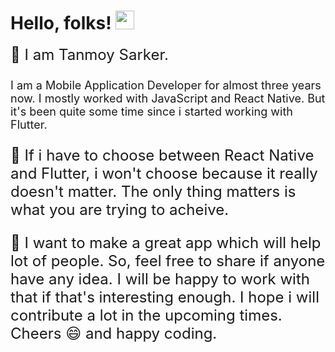 # Hello, folks! <img src="https://raw.githubusercontent.com/MartinHeinz/MartinHeinz/master/wave.gif" width="30px">




<font size="5"> 🌱  I am Tanmoy Sarker.

<font size="4"> I am a Mobile Application Developer for almost three years now. I mostly worked with JavaScript and React Native. But it's been quite some time since i started working with Flutter.

<font size="5"> 🤔 If i have to choose between React Native and Flutter, i won't choose because it really doesn't matter. The only thing matters is what you are trying to acheive.

<font size="5"> 🔭 I want to make a great app which will help lot of people. So, feel free to share if anyone have any idea. I will be happy to work with that if that's interesting enough. I hope i will contribute a lot in the upcoming times. Cheers 😄  and happy coding.</font> 


<!--
**tanmoysarker/tanmoysarker** is a ✨ _special_ ✨ repository because its `README.md` (this file) appears on your GitHub profile.
